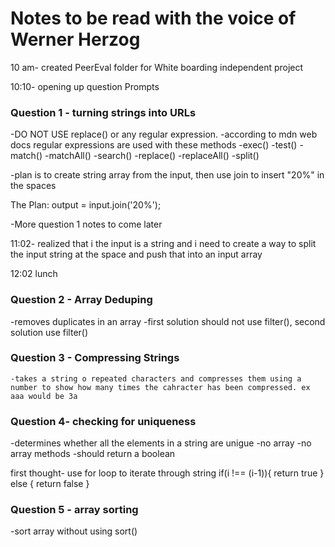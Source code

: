 # Notes to be read with the voice of Werner Herzog

10 am- created PeerEval folder for White boarding independent project

10:10- opening up question Prompts
### Question 1 - turning strings into URLs 
  -DO NOT USE replace() or any regular expression.
  -according to mdn web docs regular expressions are used with these methods 
    -exec()
    -test()
    -match()
    -matchAll()
    -search()
    -replace()
    -replaceAll()
    -split()
  
  -plan is to create string array from the input, then use join to insert "20%" in the spaces

  The Plan:
  output = input.join('20%');

  -More question 1 notes to come later

11:02- realized that i the input is a string and i need to create a way to split the input string at the space and push that into an input array

12:02 lunch

### Question 2 - Array Deduping
  -removes duplicates in an array
  -first solution should not use filter(), second solution use filter()



### Question 3 - Compressing Strings
    -takes a string o repeated characters and compresses them using a number to show how many times the cahracter has been compressed. ex aaa would be 3a








### Question 4- checking for uniqueness
  -determines whether all the elements in a string are unigue
  -no array
  -no array methods
  -should return a boolean

  first thought- use for loop to iterate through string
    if(i !== (i-1)){
      return true
    } else {
      return false
    }


### Question 5 - array sorting
  -sort array without using sort()
